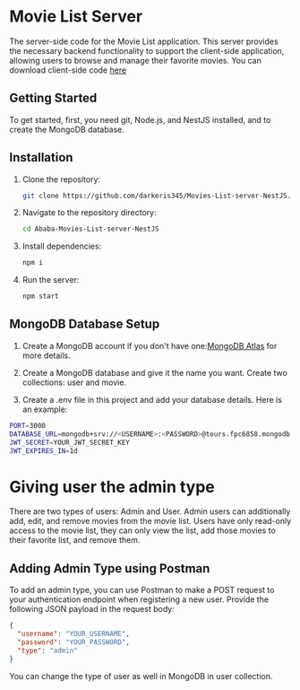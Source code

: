 # Movie List Server

The server-side code for the Movie List application. This server provides the necessary backend functionality to support the client-side application, allowing users to browse and manage their favorite movies. You can download client-side code [here](https://github.com/darkeris345/Movies-List-FE)

## Getting Started

To get started, first, you need git, Node.js, and NestJS  installed, and to create the MongoDB database.


## Installation
1. Clone the repository:

   ```bash
   git clone https://github.com/darkeris345/Movies-List-server-NestJS.git
   ```

2. Navigate to the repository directory:

   ```bash
   cd Ababa-Movies-List-server-NestJS
   ```

3. Install dependencies:

   ```bash
   npm i
   ```

4. Run the server:

   ```bash
   npm start
   ```

## MongoDB Database Setup

1. Create a MongoDB account if you don't have one:[MongoDB Atlas](https://www.mongodb.com/cloud/atlas/register) for more details.

2. Create a MongoDB database and give it the name you want. Create two collections: user and movie.

3. Create a .env file in this project and add your database details. Here is an example:

```bash
PORT=3000
DATABASE_URL=mongodb+srv://<USERNAME>:<PASSWORD>@tours.fpc6858.mongodb.net/<DATABASE_NAME>?retryWrites=true&w=majority
JWT_SECRET=YOUR_JWT_SECRET_KEY
JWT_EXPIRES_IN=1d
```


# Giving user the admin type

There are two types of users: Admin and User. Admin users can additionally add, edit, and remove movies from the movie list. Users have only read-only access to the movie list, they can only view the list, add those movies to their favorite list, and remove them.

## Adding Admin Type using Postman

To add an admin type, you can use Postman to make a POST request to your authentication endpoint when registering a new user. Provide the following JSON payload in the request body:

```json
{
  "username": "YOUR_USERNAME",
  "password": "YOUR_PASSWORD",
  "type": "admin"
}
```

You can change the type of user as well in MongoDB in user collection.

